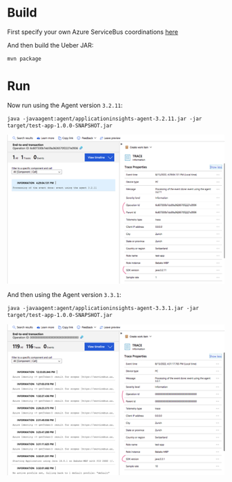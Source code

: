 # Build

First specify your own Azure ServiceBus coordinations [here](src/main/resources/application.yml)

And then build the Ueber JAR:

```
mvn package
```

# Run

Now run using the Agent version `3.2.11`:

```
java -javaagent:agent/applicationinsights-agent-3.2.11.jar -jar target/test-app-1.0.0-SNAPSHOT.jar
```

![](agent-3.2.11.png)

And then using the Agent version `3.3.1`:

```
java -javaagent:agent/applicationinsights-agent-3.3.1.jar -jar target/test-app-1.0.0-SNAPSHOT.jar
```

![](agent-3.3.1.png)

